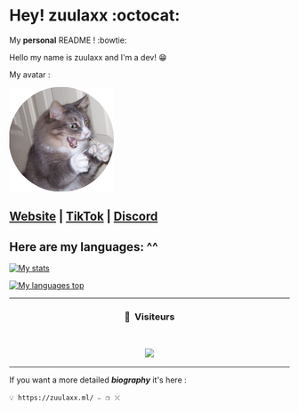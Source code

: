 # Hey! zuulaxx :octocat:
My __personal__ README !  :bowtie:

Hello my name is zuulaxx and I'm a dev! 😁

My avatar :

![Avatar](Avatar.png)

**[Website](https://zuulaxx.ml) | [TikTok](https://www.tiktok.com/@zuulaxx.dev) | [Discord](https://discord.gg/BhWJsBchTV)**
----------
## Here are my languages: ^^ 

[![My stats](https://ghstats.stilic.ml/api?username=zuulaxx&hide_title=true&theme=dark)](https://github.com/anuraghazra/github-readme-stats)

[![My languages top](https://ghstats.stilic.ml/api/top-langs/?username=zuulaxx&hide_title=true&theme=dark)](https://github.com/anuraghazra/github-readme-stats)

-----

### <p align="center">👀 &nbsp;Visiteurs</p>

<br>

<p align="center">

  <img src="https://profile-counter.glitch.me/zuulaxx/count.svg" />

</p>

-----

If you want a more detailed ***biography*** it's here : 

``💡 https://zuulaxx.ml/ ⎯⠀❐⠀⤬ ``
